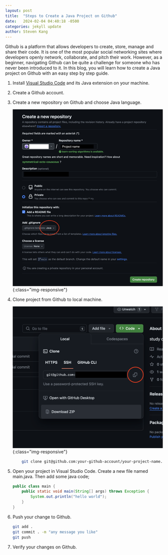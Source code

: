 ```yaml
---
layout: post
title:  "Steps to Create a Java Project on Github"
date:   2024-02-04 04:40:18 -0500
categories: jekyll update
author: Steven Kang
---
```


Github is a platform that allows developers to create, store, manage and share their code. It is one of the most popular social networking sites where developers openly network, collaborate, and pitch their work. However, as a beginner, navigating Github can be quite a challenge for someone who has never been introduced to it. In this blog, you will learn how to create a Java project on Github with an easy step by step guide. 


1. Install [Visual Studio Code](https://code.visualstudio.com) and its Java extension on your machine. 

2. Create a Github account. 

3. Create a new repository on Github and choose Java language. 

    ![image-title-here](/assets/images/create-github-project.png){:class="img-responsive"}

4. Clone project from Github to local machine. 

    ![image-title-here](/assets/images/git-clone-command.png){:class="img-responsive"}


    ```bash
        git clone git@github.com:your-github-account/your-project-name.git
    ```

5. Open your project in Visual Studio Code. Create a new file named main.java. Then add some java code;


    ```Java
    public class main {
        public static void main(String[] args) throws Exception {
            System.out.println("hello world");
        }
    }
    ```

6. Push your change to Github. 

    ```bash
    git add .
    git commit . -m "any message you like"
    git push 
    ```

7. Verify your changes on Github. 